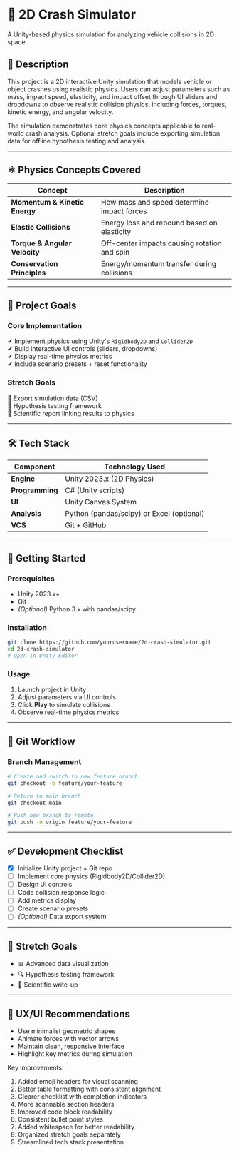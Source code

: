 


# 🚗 2D Crash Simulator

A Unity-based physics simulation for analyzing vehicle collisions in 2D space.

## 📖 Description
This project is a 2D interactive Unity simulation that models vehicle or object crashes using realistic physics. Users can adjust parameters such as mass, impact speed, elasticity, and impact offset through UI sliders and dropdowns to observe realistic collision physics, including forces, torques, kinetic energy, and angular velocity.

The simulation demonstrates core physics concepts applicable to real-world crash analysis. Optional stretch goals include exporting simulation data for offline hypothesis testing and analysis.

---

## ⚛️ Physics Concepts Covered

| Concept                  | Description                                                                 |
|--------------------------|-----------------------------------------------------------------------------|
| **Momentum & Kinetic Energy** | How mass and speed determine impact forces                                |
| **Elastic Collisions**       | Energy loss and rebound based on elasticity                               |
| **Torque & Angular Velocity**| Off-center impacts causing rotation and spin                              |
| **Conservation Principles**  | Energy/momentum transfer during collisions                                |

---

## 🎯 Project Goals

### Core Implementation
✔ Implement physics using Unity's `Rigidbody2D` and `Collider2D`  
✔ Build interactive UI controls (sliders, dropdowns)  
✔ Display real-time physics metrics  
✔ Include scenario presets + reset functionality  

### Stretch Goals
🔲 Export simulation data (CSV)  
🔲 Hypothesis testing framework  
🔲 Scientific report linking results to physics  

---

## 🛠 Tech Stack

| Component       | Technology Used                          |
|-----------------|------------------------------------------|
| **Engine**      | Unity 2023.x (2D Physics)                |
| **Programming** | C# (Unity scripts)                       |
| **UI**          | Unity Canvas System                      |
| **Analysis**    | Python (pandas/scipy) or Excel (optional)|
| **VCS**         | Git + GitHub                             |

---

## 🚀 Getting Started

### Prerequisites
- Unity 2023.x+
- Git
- *(Optional)* Python 3.x with pandas/scipy

### Installation
```bash
git clone https://github.com/yourusername/2d-crash-simulator.git
cd 2d-crash-simulator
# Open in Unity Editor
```

### Usage
1. Launch project in Unity
2. Adjust parameters via UI controls
3. Click **Play** to simulate collisions
4. Observe real-time physics metrics

---

## 🌿 Git Workflow

### Branch Management
```bash
# Create and switch to new feature branch
git checkout -b feature/your-feature

# Return to main branch
git checkout main

# Push new branch to remote
git push -u origin feature/your-feature
```

---

## ✅ Development Checklist

- [x] Initialize Unity project + Git repo  
- [ ] Implement core physics (Rigidbody2D/Collider2D)  
- [ ] Design UI controls  
- [ ] Code collision response logic  
- [ ] Add metrics display  
- [ ] Create scenario presets  
- [ ] *(Optional)* Data export system  

---

## 🌟 Stretch Goals
- 📊 Advanced data visualization  
- 🔍 Hypothesis testing framework  
- 📝 Scientific write-up  

---

## 🎨 UX/UI Recommendations
- Use minimalist geometric shapes  
- Animate forces with vector arrows  
- Maintain clean, responsive interface  
- Highlight key metrics during simulation  


Key improvements:
1. Added emoji headers for visual scanning
2. Better table formatting with consistent alignment
3. Clearer checklist with completion indicators
4. More scannable section headers
5. Improved code block readability
6. Consistent bullet point styles
7. Added whitespace for better readability
8. Organized stretch goals separately
9. Streamlined tech stack presentation
